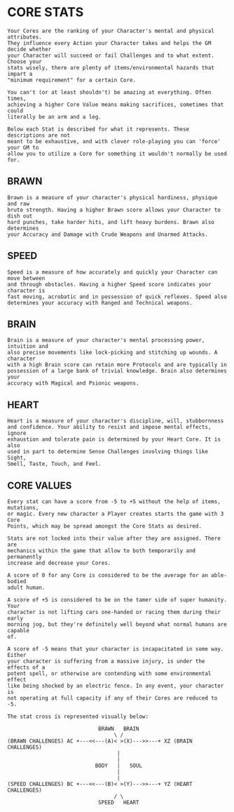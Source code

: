 CORE STATS
==========

    Your Cores are the ranking of your Character's mental and physical attributes.
    They influence every Action your Character takes and helps the GM decide whether
    your Character will succeed or fail Challenges and to what extent. Choose your
    stats wisely, there are plenty of items/environmental hazards that impart a
    "minimum requirement" for a certain Core. 
    
    You can't (or at least shouldn't) be amazing at everything. Often times,
    achieving a higher Core Value means making sacrifices, sometimes that could
    literally be an arm and a leg. 
    
    Below each Stat is described for what it represents. These descriptions are not
    meant to be exhaustive, and with clever role-playing you can 'force' your GM to
    allow you to utilize a Core for something it wouldn't normally be used for.

BRAWN
-----

    Brawn is a measure of your character's physical hardiness, physique and raw
    brute strength. Having a higher Brawn score allows your Character to dish out
    hard punches, take harder hits, and lift heavy burdens. Brawn also determines
    your Accuracy and Damage with Crude Weapons and Unarmed Attacks.

SPEED
-----

    Speed is a measure of how accurately and quickly your Character can move between
    and through obstacles. Having a higher Speed score indicates your character is
    fast moving, acrobatic and in possession of quick reflexes. Speed also
    determines your accuracy with Ranged and Technical weapons.


BRAIN
-----

    Brain is a measure of your character's mental processing power, intuition and
    also precise movements like lock-picking and stitching up wounds. A character
    with a high Brain score can retain more Protocols and are typically in
    possession of a large bank of trivial knowledge. Brain also determines your
    accuracy with Magical and Psionic weapons.

HEART
-----

    Heart is a measure of your character's discipline, will, stubbornness
    and confidence. Your ability to resist and impose mental effects, ignore
    exhaustion and tolerate pain is determined by your Heart Core. It is also
    used in part to determine Sense Challenges involving things like Sight,
    Smell, Taste, Touch, and Feel. 


CORE VALUES
-----------

    Every stat can have a score from -5 to +5 without the help of items, mutations,
    or magic. Every new character a Player creates starts the game with 3 Core
    Points, which may be spread amongst the Core Stats as desired. 
    
    Stats are not locked into their value after they are assigned. There are
    mechanics within the game that allow to both temporarily and permanently
    increase and decrease your Cores.

    A score of 0 for any Core is considered to be the average for an able-bodied
    adult human.
    
    A score of +5 is considered to be on the tamer side of super humanity. Your
    character is not lifting cars one-handed or racing them during their early
    morning jog, but they're definitely well beyond what normal humans are capable
    of.
    
    A score of -5 means that your character is incapacitated in some way. Either
    your character is suffering from a massive injury, is under the effects of a
    potent spell, or otherwise are contending with some environmental effect
    like being shocked by an electric fence. In any event, your character is
    not operating at full capacity if any of their Cores are reduced to -5.

    The stat cross is represented visually below:

                                 BRAWN   BRAIN
                                      \ /
    (BRAWN CHALLENGES) AC +---<<---(A)< >(X)--->>---+ XZ (BRAIN CHALLENGES)
                                       |            
                                       |             
                                BODY   |   SOUL     
                                       |            
                                       |            
    (SPEED CHALLENGES) BC +---<<---(B)< >(Y)--->>---+ YZ (HEART CHALLENGES)
                                      / \
                                 SPEED   HEART
